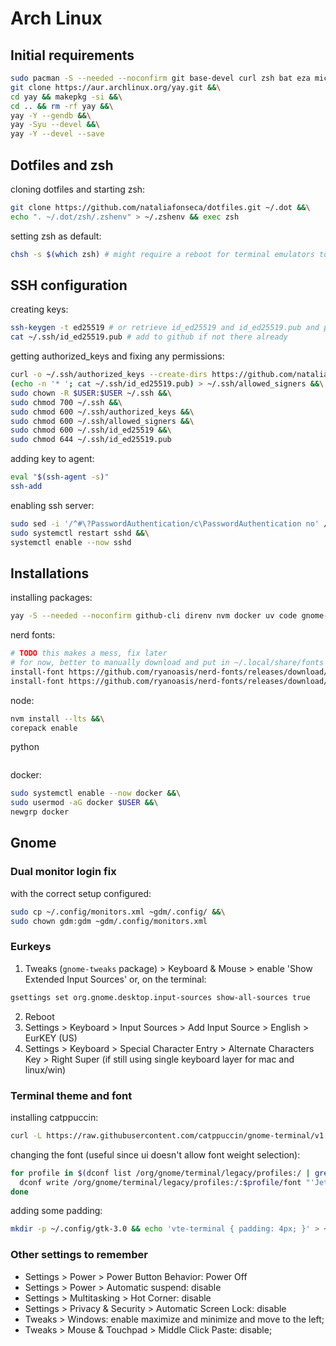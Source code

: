 # Arch Linux

## Initial requirements

```sh
sudo pacman -S --needed --noconfirm git base-devel curl zsh bat eza micro fzf imagemagick xclip &&\
git clone https://aur.archlinux.org/yay.git &&\
cd yay && makepkg -si &&\
cd .. && rm -rf yay &&\
yay -Y --gendb &&\
yay -Syu --devel &&\
yay -Y --devel --save
```

## Dotfiles and zsh

cloning dotfiles and starting zsh:

```sh
git clone https://github.com/nataliafonseca/dotfiles.git ~/.dot &&\
echo ". ~/.dot/zsh/.zshenv" > ~/.zshenv && exec zsh
```

setting zsh as default:

```sh
chsh -s $(which zsh) # might require a reboot for terminal emulators to get situated
```

## SSH configuration

creating keys:

```sh
ssh-keygen -t ed25519 # or retrieve id_ed25519 and id_ed25519.pub and place in $HOME/.ssh/
cat ~/.ssh/id_ed25519.pub # add to github if not there already
```

getting authorized_keys and fixing any permissions:

```sh
curl -o ~/.ssh/authorized_keys --create-dirs https://github.com/nataliafonseca.keys &&\
(echo -n '* '; cat ~/.ssh/id_ed25519.pub) > ~/.ssh/allowed_signers &&\
sudo chown -R $USER:$USER ~/.ssh &&\
sudo chmod 700 ~/.ssh &&\
sudo chmod 600 ~/.ssh/authorized_keys &&\
sudo chmod 600 ~/.ssh/allowed_signers &&\
sudo chmod 600 ~/.ssh/id_ed25519 &&\
sudo chmod 644 ~/.ssh/id_ed25519.pub
```

adding key to agent:

```sh
eval "$(ssh-agent -s)"
ssh-add
```

enabling ssh server:

```sh
sudo sed -i '/^#\?PasswordAuthentication/c\PasswordAuthentication no' /etc/ssh/sshd_config &&\
sudo systemctl restart sshd &&\
systemctl enable --now sshd
```

## Installations

installing packages:

```sh
yay -S --needed --noconfirm github-cli direnv nvm docker uv code gnome-terminal firefox microsoft-edge-stable-bin claude-code sublime-text-4 fastfetch &&\ pacman:r gnome-console
```

nerd fonts:

```sh
# TODO this makes a mess, fix later
# for now, better to manually download and put in ~/.local/share/fonts each in it's own folder
install-font https://github.com/ryanoasis/nerd-fonts/releases/download/v3.4.0/JetBrainsMono.zip &&\
install-font https://github.com/ryanoasis/nerd-fonts/releases/download/v3.4.0/IBMPlexMono.zip
```

node:

```sh
nvm install --lts &&\
corepack enable
```

python

```sh

```

docker:

```sh
sudo systemctl enable --now docker &&\
sudo usermod -aG docker $USER &&\
newgrp docker
```

## Gnome

### Dual monitor login fix

with the correct setup configured:

```sh
sudo cp ~/.config/monitors.xml ~gdm/.config/ &&\
sudo chown gdm:gdm ~gdm/.config/monitors.xml
```

### Eurkeys

1. Tweaks (`gnome-tweaks` package) > Keyboard & Mouse > enable 'Show Extended Input Sources' or, on the terminal:

```sh
gsettings set org.gnome.desktop.input-sources show-all-sources true
```

2. Reboot
3. Settings > Keyboard > Input Sources > Add Input Source > English > EurKEY (US)
4. Settings > Keyboard > Special Character Entry > Alternate Characters Key > Right Super (if still using single keyboard layer for mac and linux/win)

### Terminal theme and font

installing catppuccin:

```sh
curl -L https://raw.githubusercontent.com/catppuccin/gnome-terminal/v1.0.0/install.py | python3 -
```

changing the font (useful since ui doesn't allow font weight selection):

```sh
for profile in $(dconf list /org/gnome/terminal/legacy/profiles:/ | grep -E '^:.*/$' | tr -d ':/'); do
  dconf write /org/gnome/terminal/legacy/profiles:/:$profile/font "'JetBrainsMono Nerd Font Light 13'"
done
```

adding some padding:

```sh
mkdir -p ~/.config/gtk-3.0 && echo 'vte-terminal { padding: 4px; }' > ~/.config/gtk-3.0/gtk.css
```

### Other settings to remember

- Settings > Power > Power Button Behavior: Power Off
- Settings > Power > Automatic suspend: disable
- Settings > Multitasking > Hot Corner: disable
- Settings > Privacy & Security > Automatic Screen Lock: disable
- Tweaks > Windows: enable maximize and minimize and move to the left;
- Tweaks > Mouse & Touchpad > Middle Click Paste: disable;
